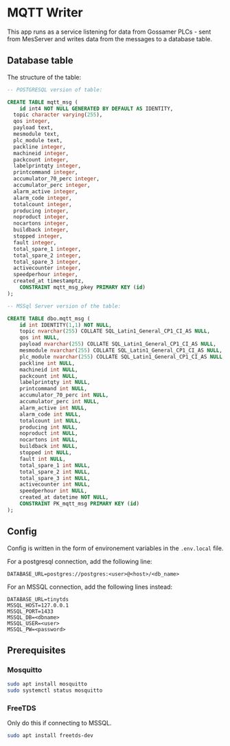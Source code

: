 # MQTT Writer

This app runs as a service listening for data from Gossamer PLCs - sent from MesServer and writes data from the messages to a database table.

## Database table

The structure of the table:

```sql
-- POSTGRESQL version of table:

CREATE TABLE mqtt_msg (
	id int4 NOT NULL GENERATED BY DEFAULT AS IDENTITY,
  topic character varying(255),
  qos integer,
  payload text,
  mesmodule text,
  plc_module text,
  packline integer,
  machineid integer,
  packcount integer,
  labelprintqty integer,
  printcommand integer,
  accumulator_70_perc integer,
  accumulator_perc integer,
  alarm_active integer,
  alarm_code integer,
  totalcount integer,
  producing integer,
  noproduct integer,
  nocartons integer,
  buildback integer,
  stopped integer,
  fault integer,
  total_spare_1 integer,
  total_spare_2 integer,
  total_spare_3 integer,
  activecounter integer,
  speedperhour integer,
  created_at timestamptz,
	CONSTRAINT mqtt_msg_pkey PRIMARY KEY (id)
);

-- MSSql Server version of the table:

CREATE TABLE dbo.mqtt_msg (
	id int IDENTITY(1,1) NOT NULL,
	topic nvarchar(255) COLLATE SQL_Latin1_General_CP1_CI_AS NULL,
	qos int NULL,
	payload nvarchar(255) COLLATE SQL_Latin1_General_CP1_CI_AS NULL,
	mesmodule nvarchar(255) COLLATE SQL_Latin1_General_CP1_CI_AS NULL,
	plc_module nvarchar(255) COLLATE SQL_Latin1_General_CP1_CI_AS NULL,
	packline int NULL,
	machineid int NULL,
	packcount int NULL,
	labelprintqty int NULL,
	printcommand int NULL,
	accumulator_70_perc int NULL,
	accumulator_perc int NULL,
	alarm_active int NULL,
	alarm_code int NULL,
	totalcount int NULL,
	producing int NULL,
	noproduct int NULL,
	nocartons int NULL,
	buildback int NULL,
	stopped int NULL,
	fault int NULL,
	total_spare_1 int NULL,
	total_spare_2 int NULL,
	total_spare_3 int NULL,
	activecounter int NULL,
	speedperhour int NULL,
	created_at datetime NOT NULL,
	CONSTRAINT PK_mqtt_msg PRIMARY KEY (id)
);
```
## Config

Config is written in the form of environement variables in the `.env.local` file.

For a postgresql connection, add the following line:
```
DATABASE_URL=postgres://postgres:<user>@<host>/<db_name>
```

For an MSSQL connection, add the following lines instead:
```
DATABASE_URL=tinytds
MSSQL_HOST=127.0.0.1
MSSQL_PORT=1433
MSSQL_DB=<dbname>
MSSQL_USER=<user>
MSSQL_PW=<password>
```

## Prerequisites

### Mosquitto

```sh
sudo apt install mosquitto
sudo systemctl status mosquitto
```

### FreeTDS

Only do this if connecting to MSSQL.
```sh
sudo apt install freetds-dev
```
